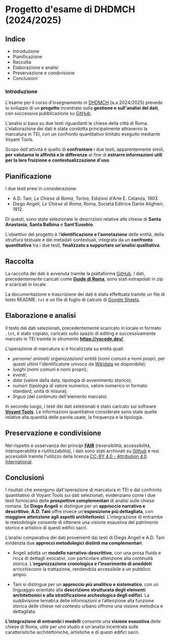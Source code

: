
# Progetto d'esame di DHDMCH (2024/2025)

## Indice

* Introduzione
* Pianificazione
* Raccolta
* Elaborazione e analisi
* Preservazione e condivisione
* Conclusioni

### Introduzione
L'esame per il corso d'insegnamento in [DHDMCH](https://www.unibo.it/it/studiare/dottorati-master-specializzazioni-e-altra-formazione/insegnamenti/insegnamento/2024/502386) (a.a.2024/2025) prevede lo sviluppo di un **progetto** incentrato sulla **gestione e sull'analisi dei dati**, con successiva pubblicazione su [GitHub](https://www.google.com/url?sa=t&source=web&rct=j&opi=89978449&url=https://github.com/&ved=2ahUKEwinicGop96LAxXj0gIHHecADyoQFnoECAoQAQ&usg=AOvVaw38IHvcyBra8HGhmSxvlCGw).

L'analisi si basa su due testi riguardanti le chiese della città di Roma. L'elaborazione dei dati è stata condotta principalmente attraverso la marcatura in TEI, con un confronto quantitativo limitato eseguito mediante Voyant Tools.

Scopo dell'attività è quello di **confrontare** i due testi, apparentemente simili, **per  valutarne le affinità e le differenze** al fine di **estrarre informazioni utili per la loro fruizione e contestualizzazione d'uso**.

## Pianificazione
I due testi presi in considerazione: 
* A.D. Tani, *Le Chiese di Roma*, Torino, Edizioni d'Arte E. Celanza, 1903.
* Diego Angeli, *Le Chiese di Roma*, Roma, Società Editrice Dante Alighieri, 1912.

Di questi, sono state selezionate le descrizioni relative alle chiese di **Santa Anastasia**, **Santa Balbina** e **Sant’Eusebio**.

L'obiettivo del progetto è l’**identificazione e l’annotazione** delle entità, della struttura testuale e dei metadati contestuali, integrata da un **confronto quantitativo** tra i due testi, **finalizzato a supportare un’analisi qualitativa**.

## Raccolta
La raccolta dei dati è avvenuta tramite la piattaforma [GitHub](https://www.google.com/url?sa=t&source=web&rct=j&opi=89978449&url=https://github.com/&ved=2ahUKEwinicGop96LAxXj0gIHHecADyoQFnoECAoQAQ&usg=AOvVaw38IHvcyBra8HGhmSxvlCGw). I dati, precedentemente caricati come [**Guide di Roma**](https://liveunibo-my.sharepoint.com/:f:/g/personal/sebastian_barzaghi2_unibo_it/EhinmY5b4h1Eoo-t2JOpaHwBHmr2BcGZK7YhwV9KUvTK2g?e=qizgrM), sono stati estrapolati in zip e scaricati in locale.

La documentazione e trascrizione dei dati è stata effettuata tramite un file di testo README`.txt` e un file di foglio di calcolo di [Google Sheets](https://www.google.com/url?sa=t&source=web&rct=j&opi=89978449&url=https://docs.google.com/spreadsheets/create%3Fhl%3Dit&ved=2ahUKEwifr4nRot6LAxXFWkEAHSEiFC4QFnoECAgQAQ&usg=AOvVaw15jA_GQBObUKkityhEJa1O).

## Elaborazione e analisi

Il testo dei dati selezionati, precedentemente scaricato in locale in formato `.txt`, è stato copiato, caricato sullo spazio di editing e successivamente marcato in TEI tramite lo strumento **https://vscode.dev/**. 

L'operazione di marcatura si è focalizzata su entità quali:
* *persone/ animali/ organizzazioni/ entità* (nomi comuni e nomi propri, per questi ultimi l'identificatore univoco da [Wikidata](https://www.wikidata.org/wiki/Wikidata:Main_Page) se disponibile);
* *luoghi* (nomi comuni e nomi propri);
* *eventi*;
* *date* (valore della data, tipologia di avvenimento storico);
* *numeri* (tipologia di valore numerico, valore numerico in formato standard, unità di misura);
* *lingua* (del contenuto dell'elemento marcato).

In secondo luogo, i testi dei dati selezionati è stato caricato sul software [**Voyant Tools**](https://www.google.com/url?sa=t&source=web&rct=j&opi=89978449&url=https://voyant-tools.org/&ved=2ahUKEwiuuJ_AmN6LAxVSRUEAHcN0KUoQFnoECAkQAQ&usg=AOvVaw0HuDnxSRVwxziirQgSd0xL). Le informazioni quantitative considerate sono state quelle relative alla quantità delle parole usate, la frequenza e la tipologia.

## Preservazione e condivisione
Nel rispetto e osservanza dei principi [**FAIR**](https://doi.org/10.1038/sdata.2016.18) (reversibilità, accessibilità, interoperabilità e riutilizzabilità), i dati sono stati archiviati su [Github](https://www.google.com/url?sa=t&source=web&rct=j&opi=89978449&url=https://github.com/&ved=2ahUKEwinicGop96LAxXj0gIHHecADyoQFnoECAoQAQ&usg=AOvVaw38IHvcyBra8HGhmSxvlCGw) e resi accessibili tramite l'utilizzo della licenza [CC-BY 4.0 - Attribution 4.0 International](https://creativecommons.org/licenses/by/4.0/).

## Conclusioni
I risultati che emergono dall'operazione di marcatura in TEI e dal confronto quantitativo di Voyant Tools sui dati selezionati, evidenziano come i due testi forniscano delle **prospettive complementari** di analisi sulle chiese romane. Se **Diego Angeli** si distingue per un **approccio narrativo e descrittivo**, **A.D. Tani** offre invece un’**esposizione più dettagliata**, con **maggiore attenzione agli aspetti architettonici**. L’integrazione di entrambe le metodologie consente di ottenere una visione esaustiva del patrimonio storico e artistico di questi edifici sacri.

L’analisi comparativa dei dati provenienti dai testi di Diego Angeli e A.D. Tani evidenzia due **approcci metodologici distinti ma complementari**.

* Angeli adotta un **modello narrativo-descrittivo**, con una prosa fluida e ricca di dettagli evocativi, con particolare attenzione alla continuità storica. L’**organizzazione cronologica e l’inserimento di aneddoti** arricchiscono la trattazione, rendendola accessibile a un pubblico ampio.

* Tani si distingue per un **approccio più analitico e sistematico**, con un linguaggio orientato alla **descrizione strutturata degli elementi architettonici e alla stratificazione archeologica degli edifici**. La suddivisione tematica delle informazioni e l’attenzione alla funzione storica delle chiese nel contesto urbano offrono una visione metodica e dettagliata.

**L’integrazione di entrambi i modelli** consente una **visione esaustiva** delle chiese di Roma, utile per uno studio e un'analisi incentrata sulle caratteristiche architettoniche, artistiche e di questi edifici sacri.
